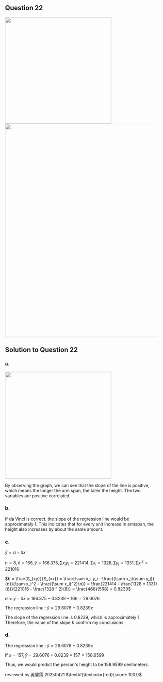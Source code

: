 ## Question 22
<img src = https://github.com/user-attachments/assets/15b39aa3-51be-48ab-98a3-a598e3761661 width = "350">
<img src = https://github.com/user-attachments/assets/15dd21ba-7fe3-4485-8d63-5b1c56b445b1 width = "700">

## Solution to Question 22
### a. 
<img src = https://github.com/user-attachments/assets/e0154866-5d92-4eba-8528-52bfe47ab10f width = "350">

By observing the graph, we can see that the slope of the line is positive, which means the longer the arm span, the taller the height. The two variables are positive correlated.

### b.
If da Vinci is correct, the slope of the regression line would be approximately 1. This indicates that for every unit increase in armspan, the height also increases by about the same amount.

### c.
$\hat{y} = a + b x$

$n = 8, \bar{x} = 166, \bar{y} = 166.375, \sum x_i y_i = 221414, \sum x_i = 1328, \sum y_i = 1331, \sum x_i^2 = 221016$

$b = \frac{S_{xy}}{S_{xx}} = \frac{\sum x_i y_i - \frac{(\sum x_i)(\sum y_i)}{n}}{\sum x_i^2 - \frac{(\sum x_i)^2}{n}} = \frac{221414 - \frac{1328 * 1331}{8}}{221016 - \frac{1328 ^ 2}{8}} = \frac{468}{568} = 0.8239$

$a = \bar{y} - b \bar{x} = 166.375 - 0.8239 * 166 = 29.6076$

The regression line : $\hat{y} = 29.6076 + 0.8239 x$

The slope of the regression line is 0.8239, which is approximately 1. Therefore, the value of the slope $b$ confirm my conclusions.

### d. 

The regression line : $\hat{y} = 29.6076 + 0.8239 x$

If $x = 157, \hat{y} = 29.6076 + 0.8239 * 157 = 158.9599$

Thus, we would predict the person's height to be 158.9599 centimeters.

reviewed by 黃馨霈 20250421 $\textbf{\textcolor{red}{score: 100}}$